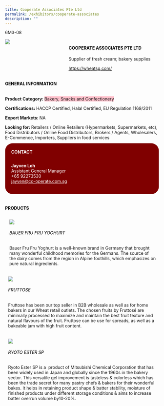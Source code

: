 ```yaml
---
title: Cooperate Associates Pte Ltd
permalink: /exhibitors/cooperate-associates
description: ""
---
```

<head>
	<div class="flex-paragraph">
		<!--hi there! this is a comment and will provide you with instructional guides-->
		<!--insert booth number here!-->
		<p style="text-transform: uppercase">6m3-08</p></div>
			<div class="flex-container" style="display: flex; flex-wrap: wrap;">
				<!--insert DOWNLOAD link of company logo between the " marks!-->
			<div class="card sgds" style="flex: 1 1 40%; display: block;"><img src="https://drive.google.com/uc?id=1WtnVJGd5tp2FrO1vngV32017keyEXrRU&export=download"></div>
	<div class="card-sgds" style="flex: 1 1 58%; display: block; margin-left: 3px">
		<h4 style="text-transform: uppercase; color: black;"><!--insert the exhibitor's name between the <b> tags here--><b>Cooperate Associates Pte Ltd</b></h4><!--insert the exhibitor's description between the <p> tags here-->
		<p>Supplier of fresh cream; bakery supplies</p>
		<!--insert the exhibitor's website link, making sure there is "https:// www." present please. make sure the entire https link goes in between the " marks-->
		<p><a href="https://wheatsg.com/" target="_blank"><!--insert the www website link here (no need for https)-->https://wheatsg.com/</a></p>
	</div>
</div>
</head>

<body>
	<h4 style="text-transform: uppercase; color: black;"><b>General Information</b></h4>
		<div class="flex-container" style="display: flex; flex-wrap: wrap;">
			<div class="card sgds" style="flex: 1 1 65%; display: block; align-self: stretch">
			<div class="flex-paragraph">
			<p><b>Product Category: </b><span style=" background-color: pink; border-radius: 10 px;"><!--insert the exhibitor's pdt cat between the <p> tags here-->Bakery, Snacks and Confectionery</span></p> 
				<p><b>Certifications: </b><!--insert all the exhibitor's certifications between the </b> and </p> here--> HACCP Certified, Halal Certified, EU Regulation 1169/2011</p>
			<p><b>Export Markets: </b><!--insert all the exhibitor's export markets between the </b> and </p> here-->NA</p>
			<p style="margin-bottom: 10px;"><b>Looking for: </b><!--insert all the exhibitor's potential business partners between the </b> and </p> here-->Retailers / Online Retailers (Hypermarkets, Supermarkets, etc), Food Distributors / Online Food Distributors, Brokers / Agents, Wholesalers, E-Commence, Importers, Suppliers in food services</p>
			</div>
		</div>
		<div class="card sgds" style="flex: 1 1 35%; padding: 10px; display: block; background-color: maroon; border-radius: 25px; align-self: center;">
		<h4 style="color: white; margin-top: 10px; margin-left: 10px;">CONTACT</h4>
		<div class="flex-paragraph">
			<!--replace with exhibitor's: -->
			<p style="padding: 10px; color: white;"><b><!-- POC name-->Jayven Loh</b><br><!-- designation-->Assistant General Manager<br><!--contact number-->+65 92273530<br><!-- for linking purposes, insert their email after "mailto:"...--><a href="mailto:jayven@co-operate.com.sg" style="color: white;"><!--...and also include the display email before </a> here-->jayven@co-operate.com.sg</a></p>
		</div>
			</div>
		</div>
	<br>
		<h4 style="text-transform: uppercase; color: black;"><b>products</b></h4>
<div style="display: flex; flex-wrap: wrap;">
  <div class="card sgds" style="flex: 1 1 47%; margin: 10px; display: block;"><!--insert the exhibitor's DOWNLOAD image for product between the " marks here-->
	<div class="flex-image" style="display: block;"><img src="https://drive.google.com/uc?id=16LQ7h30C18ScDmlTPYVGXcbyKeDmrsdm&export=download"></div>
	<div class="flex-paragraph">
		<h6 style="text-transform: uppercase; color: black;"><!--insert product name before </h6> and product description after <p>-->Bauer Fru Fru Yoghurt</h6>
		<p>Bauer Fru Fru Yoghurt is a well-known brand in Germany that brought many wonderful childhood memories for the Germans. The source of the dairy comes from the region in Alpine foothills, which emphasizes on pure natural ingredients.



</p></div>
	</div>
		<div class="card sgds" style="flex: 1 1 47%; margin: 10px; display: block;">
		<div class="flex-image" style="display: block;"><img src="https://drive.google.com/uc?id=1rfU4UTRhoifkNVkP9HjUhI9y6KL2S9gw&export=download"></div>
	<div class="flex-paragraph">
		<h6 style="text-transform: uppercase; color: black;">  
Fruttose</h6>
		<p>Fruttose has been our top seller in B2B wholesale as well as for home bakers in our Wheat retail outlets. The chosen fruits by Fruttosé are minimally processed to maximize and maintain the best fruit texture and natural flavours of the fruit. Fruttose can be use for spreads, as well as a bakeable jam with high fruit content.


</p></div>
	</div>
		<div class="card sgds" style="flex: 1 1 47%; margin: 10px; display: block;">
		<div class="flex-image" style="display: block;"><img src="https://drive.google.com/uc?id=1tw-fMunxaamgvhrVCo8BQqwaGXsE5xiM&export=download"></div>
	<div class="flex-paragraph">
		<h6 style="text-transform: uppercase; color: black;">Ryoto Ester SP</h6>
		<p>Ryoto Ester SP is a  product of Mitsubishi Chemical Corporation that has been widely used in Japan and globally since the 1960s in the bakery sector. This versatile gel improvement is tasteless & colorless which has been the trade secret for many pastry chefs & bakers for their wonderful bakes. It helps in retaining product shape & batter stability, moisture of finished products under different storage conditions & aims to increase batter overrun volume by10-20%.

  

</p></div>
		</div>
	</div>
</body>